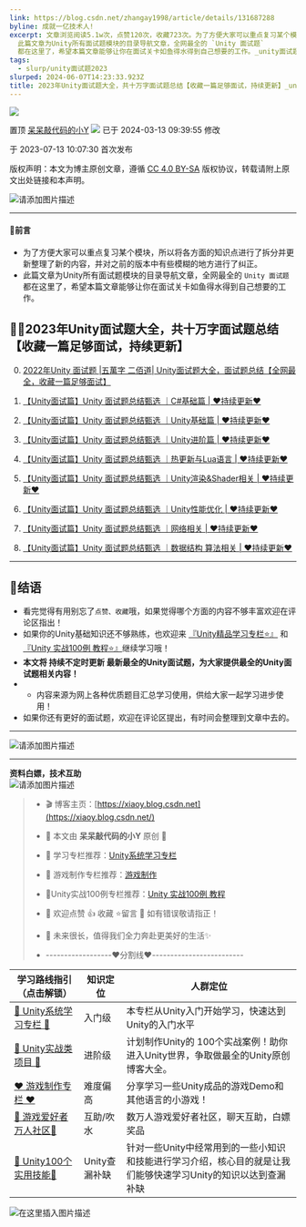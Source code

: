 ```yaml
---
link: https://blog.csdn.net/zhangay1998/article/details/131687288
byline: 成就一亿技术人!
excerpt: 文章浏览阅读5.1w次，点赞120次，收藏723次。为了方便大家可以重点复习某个模块，所以将各方面的知识点进行了拆分并更新整理了新的内容，并对之前的版本中有些模糊的地方进行了纠正。-
  此篇文章为Unity所有面试题模块的目录导航文章，全网最全的 `Unity 面试题`
  都在这里了，希望本篇文章能够让你在面试关卡如鱼得水得到自己想要的工作。_unity面试题2023
tags:
  - slurp/unity面试题2023
slurped: 2024-06-07T14:23:33.923Z
title: 2023年Unity面试题大全，共十万字面试题总结【收藏一篇足够面试，持续更新】_unity面试题2023-CSDN博客
---
```


![](https://csdnimg.cn/release/blogv2/dist/pc/img/original.png)

置顶 [呆呆敲代码的小Y](https://xiaoy.blog.csdn.net/ "呆呆敲代码的小Y") ![](https://csdnimg.cn/release/blogv2/dist/pc/img/newUpTime2.png) 已于 2024-03-13 09:39:55 修改

于 2023-07-13 10:07:30 首次发布

版权声明：本文为博主原创文章，遵循 [CC 4.0 BY-SA](http://creativecommons.org/licenses/by-sa/4.0/) 版权协议，转载请附上原文出处链接和本声明。

![请添加图片描述](https://img-blog.csdnimg.cn/4ea0ad75b9c145e5ba7d219b7e425099.png)

---

#### 🎈前言

- 为了方便大家可以重点复习某个模块，所以将各方面的知识点进行了拆分并更新整理了新的内容，并对之前的版本中有些模糊的地方进行了纠正。
- 此篇文章为Unity所有面试题模块的目录导航文章，全网最全的 `Unity 面试题` 都在这里了，希望本篇文章能够让你在面试关卡如鱼得水得到自己想要的工作。

## 🐱‍🏍2023年Unity面试题大全，共十万字面试题总结【收藏一篇足够面试，持续更新】

0. [2022年Unity 面试题 |五萬字 二佰道| Unity面试题大全，面试题总结【全网最全，收藏一篇足够面试】](https://xiaoy.blog.csdn.net/article/details/122626334)
    
1. [【Unity面试篇】Unity 面试题总结甄选 ｜C#基础篇 | ❤️持续更新❤️](https://xiaoy.blog.csdn.net/article/details/129391838)
    
2. [【Unity面试篇】Unity 面试题总结甄选 ｜Unity基础篇 | ❤️持续更新❤️](https://xiaoy.blog.csdn.net/article/details/131643181)
    
3. [【Unity面试篇】Unity 面试题总结甄选 ｜Unity进阶篇 | ❤️持续更新❤️](https://xiaoy.blog.csdn.net/article/details/131665699)
    
4. [【Unity面试篇】Unity 面试题总结甄选 ｜热更新与Lua语言 | ❤️持续更新❤️](https://xiaoy.blog.csdn.net/article/details/131693960)
    
5. [【Unity面试篇】Unity 面试题总结甄选 ｜Unity渲染&Shader相关 | ❤️持续更新❤️](https://xiaoy.blog.csdn.net/article/details/131693997)
    
6. [【Unity面试篇】Unity 面试题总结甄选 ｜Unity性能优化 | ❤️持续更新❤️](https://xiaoy.blog.csdn.net/article/details/131694007)
    
7. [【Unity面试篇】Unity 面试题总结甄选 ｜网络相关 | ❤️持续更新❤️](https://xiaoy.blog.csdn.net/article/details/131694075)
    
8. [【Unity面试篇】Unity 面试题总结甄选 ｜数据结构 算法相关 | ❤️持续更新❤️](https://xiaoy.blog.csdn.net/article/details/131694016)
    

---

## 👥结语

- 看完觉得有用别忘了`点赞、收藏`哦，如果觉得哪个方面的内容不够丰富欢迎在评论区指出！
- 如果你的Unity基础知识还不够熟练，也欢迎来 [『Unity精品学习专栏⭐️』](https://blog.csdn.net/zhangay1998/category_10199287.html) 和[『Unity 实战100例 教程⭐️』](https://blog.csdn.net/zhangay1998/category_11189171.html)继续学习哦！
- **本文将 持续不定时更新 最新最全的Unity面试题，为大家提供最全的Unity面试题相关内容！**
- - 内容来源为网上各种优质题目汇总学习使用，供给大家一起学习进步使用！
- 如果你还有更好的面试题，欢迎在评论区提出，有时间会整理到文章中去的。

---

![请添加图片描述](https://img-blog.csdnimg.cn/740dc5634e3847c6a1a576de5cae82a7.png)

---

**资料白嫖，技术互助**  
![请添加图片描述](https://img-blog.csdnimg.cn/01e7ec91f0984ce4a166bf72cb52bea5.gif)

> - 🎬 博客主页：[https://xiaoy.blog.csdn.net](https://xiaoy.blog.csdn.net/)
>     
> - 🎥 本文由 **呆呆敲代码的小Y** 原创 🙉
>     
> - 🎄 学习专栏推荐：[Unity系统学习专栏](https://blog.csdn.net/zhangay1998/category_10199287.html)
>     
> - 🌲 游戏制作专栏推荐：[游戏制作](https://blog.csdn.net/zhangay1998/category_11066124.html)
>     
> - 🌲Unity实战100例专栏推荐：[Unity 实战100例 教程](https://blog.csdn.net/zhangay1998/category_11189171.html)
>     
> - 🏅 欢迎点赞 👍 收藏 ⭐留言 📝 如有错误敬请指正！
>     
> - 📆 未来很长，值得我们全力奔赴更美好的生活✨
>     
> - ------------------❤️分割线❤️-------------------------
>     

|学习路线指引（点击解锁）|知识定位|人群定位|
|---|---|---|
|[🧡 Unity系统学习专栏 🧡](https://blog.csdn.net/zhangay1998/category_10199287.html)|入门级|本专栏从Unity入门开始学习，快速达到Unity的入门水平|
|[💛 Unity实战类项目 💛](https://blog.csdn.net/zhangay1998/category_11189171.html)|进阶级|计划制作Unity的 100个实战案例！助你进入Unity世界，争取做最全的Unity原创博客大全。|
|[❤️ 游戏制作专栏 ❤️](https://blog.csdn.net/zhangay1998/category_11066124.html)|难度偏高|分享学习一些Unity成品的游戏Demo和其他语言的小游戏！|
|[💚 游戏爱好者万人社区💚](https://bbs.csdn.net/forums/unitygame)|互助/吹水|数万人游戏爱好者社区，聊天互助，白嫖奖品|
|[💙 Unity100个实用技能💙](https://blog.csdn.net/zhangay1998/category_11346080.html)|Unity查漏补缺|针对一些Unity中经常用到的一些小知识和技能进行学习介绍，核心目的就是让我们能够快速学习Unity的知识以达到查漏补缺|

![在这里插入图片描述](https://img-blog.csdnimg.cn/20210613033645219.gif#pic_center)